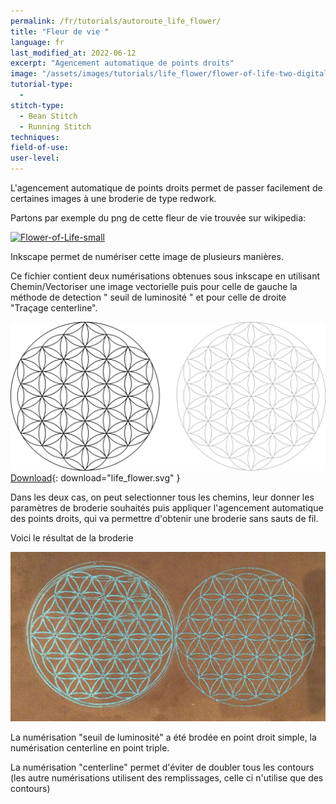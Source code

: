 ```yaml
---
permalink: /fr/tutorials/autoroute_life_flower/
title: "Fleur de vie "
language: fr
last_modified_at: 2022-06-12
excerpt: "Agencement automatique de points droits"
image: "/assets/images/tutorials/life_flower/flower-of-life-two-digitalisation.svg"
tutorial-type:
  - 
stitch-type:
  - Bean Stitch
  - Running Stitch
techniques:
field-of-use:
user-level: 
---
```


L'agencement automatique de points droits permet de passer facilement de certaines images à une broderie de type redwork.

Partons par exemple du png de cette fleur de vie trouvée sur wikipedia: 

<a title="Credit to the author, CC BY-SA 3.0 &lt;https://creativecommons.org/licenses/by-sa/3.0&gt;, via Wikimedia Commons" href="https://commons.wikimedia.org/wiki/File:Flower-of-Life-small.svg"><img width="512" alt="Flower-of-Life-small" src="https://upload.wikimedia.org/wikipedia/commons/thumb/0/08/Flower-of-Life-small.svg/512px-Flower-of-Life-small.svg.png"></a>


Inkscape permet de numériser cette image de plusieurs manières. 

Ce fichier contient deux numérisations obtenues sous inkscape en utilisant Chemin/Vectoriser une image vectorielle puis  pour celle de gauche la méthode de detection " seuil de luminosité " et pour celle de droite "Traçage centerline".

![Sample](/assets/images/tutorials/life_flower/flower-of-life-two-digitalisation.svg)
[Download](/assets/images/tutorials/life_flower/flower-of-life-two-digitalisation.svg){: download="life_flower.svg" }

Dans les deux cas,  on peut selectionner tous les chemins, leur donner les paramètres de broderie souhaités puis  appliquer l'agencement automatique des  points droits, qui va permettre d'obtenir une broderie sans sauts de fil. 

Voici le résultat de la broderie

![Sample](/assets/images/tutorials/life_flower/twolifeflower.jpg)

La numérisation "seuil de luminosité" a été brodée en point droit simple, la numérisation centerline en  point  triple. 

La numérisation  "centerline" permet d'éviter de doubler tous les contours (les autre numérisations utilisent des remplissages, celle  ci n'utilise que des contours)


  
